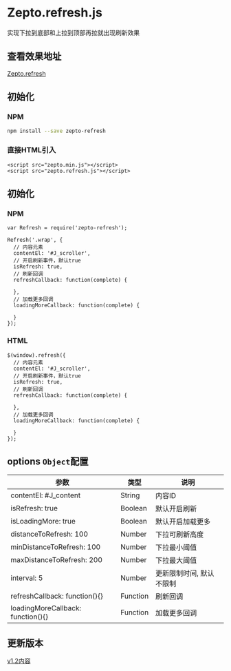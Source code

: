 Zepto.refresh.js
=======
实现下拉到底部和上拉到顶部再拉就出现刷新效果

## 查看效果地址
[Zepto.refresh](http://nevergiveup-j.github.io/Zepto.refresh/)

## 初始化
### NPM
```sh
npm install --save zepto-refresh
```

### 直接HTML引入
```
<script src="zepto.min.js"></script>	
<script src="zepto.refresh.js"></script>
```

## 初始化
### NPM
```
var Refresh = require('zepto-refresh');

Refresh('.wrap', {
  // 内容元素
  contentEl: '#J_scroller',
  // 开启刷新事件，默认true
  isRefresh: true,
  // 刷新回调
  refreshCallback: function(complete) {

  },
  // 加载更多回调
  loadingMoreCallback: function(complete) {

  }
});
```

### HTML
```
$(window).refresh({
  // 内容元素
  contentEl: '#J_scroller',
  // 开启刷新事件，默认true
  isRefresh: true,
  // 刷新回调
  refreshCallback: function(complete) {

  },
  // 加载更多回调
  loadingMoreCallback: function(complete) {

  }
});
```	

## options <code>Object</code>配置
| 参数                               | 类型          | 说明                  |
| ---------------------------------- | ------------- | --------------------- |
| contentEl: #J_content              | String        | 内容ID                |
| isRefresh: true                    | Boolean       | 默认开启刷新	         | 
| isLoadingMore: true                | Boolean       | 默认开启加载更多	     | 
| distanceToRefresh: 100             | Number        | 下拉可刷新高度	     | 
| minDistanceToRefresh: 100          | Number        | 下拉最小阈值   	     | 
| maxDistanceToRefresh: 200          | Number        | 下拉最大阈值   	     | 
| interval: 5                        | Number        | 更新限制时间, 默认不限制 | 
| refreshCallback: function(){}      | Function      | 刷新回调              | 
| loadingMoreCallback: function(){}  | Function      | 加载更多回调          | 


## 更新版本
[v1.2内容](https://github.com/nevergiveup-j/zepto-refresh/wiki/%E6%9B%B4%E6%96%B0v1.2%E5%86%85%E5%AE%B9)

